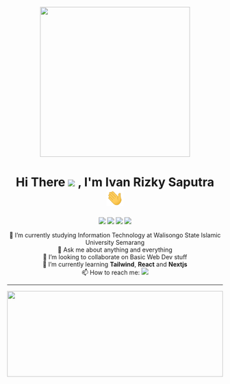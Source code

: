<p align="Center" ><img src="https://camo.githubusercontent.com/3b7c592ede97b6138ffd4b1cc1541c2f3b11fd39/687474703a2f2f33312e6d656469612e74756d626c722e636f6d2f31376665613932306666333665663466356238373764353231366137616164392f74756d626c725f6d6f39786a65387a5a34317163626975666f315f313238302e676966" height="350px" width ="350px"></p>


<h1 align="Center">  Hi There <img src="https://media.giphy.com/media/WUlplcMpOCEmTGBtBW/giphy.gif" width="40px"> , I'm Ivan Rizky Saputra <img src="https://raw.githubusercontent.com/ABSphreak/ABSphreak/master/gifs/Hi.gif" width="40px" /> </h1>

<p align="center">
  <a><img src="https://img.shields.io/badge/Javascript-Beginer-yellow"></a>
  <a><img src="https://img.shields.io/badge/Talwind-Beginer-brightgreen"></a>
  <a><img src="https://img.shields.io/badge/React-Beginer-blue"></a>
  <a><img src="https://img.shields.io/badge/Nextjs-Beginer-blueviolet"></a>
</p>

<p align="center">
  🔭 I’m currently studying Information Technology at Walisongo State Islamic University Semarang
  <br>
  💬 Ask me about anything and everything
  <br>
  👯 I’m looking to collaborate on Basic Web Dev stuff
  <br>
  🌱 I’m currently learning <strong>Tailwind</strong>, <strong>React</strong> and <strong>Nextjs</strong>
  <br>
  📫 How to reach me: <a href="mailto:ivnriizky@gmail.com"><img src="https://img.shields.io/badge/-Gmail-c14438?style=flat-square&logo=Gmail&logoColor=white&link=mailto:ivnriizky@gmail.com"><a/>
  <br>
</p>

<hr>

<a href="https://github.com/Ivanrizkys/github-readme-stats" title="Go to Source"><img width="100%" height="200" src="https://github-readme-stats.vercel.app/api?username=Ivanrizkys&count_private=true&show_icons=true&theme=merko"></a>
